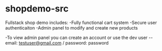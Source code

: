 # shopdemo-src
Fullstack shop demo includes:
-Fully functional cart system
-Secure user authenticaiton
-Admin panel to modify and create new products

-To view admin panel you can create an account or use the dev user -- email: testuser@gmail.com / password: password
